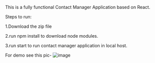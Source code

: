 This is a fully functional Contact Manager Application based on React.

Steps to run:

1.Download the zip file

2.run npm install to download node modules.

3.run start to run contact manager application in local host.


For demo see this pic-
![image](https://user-images.githubusercontent.com/86090940/131658428-cdd98f98-a1c9-4067-93f4-0514a7efab69.png)
